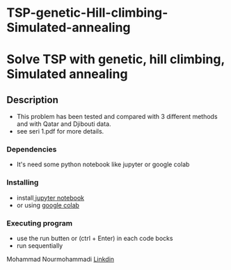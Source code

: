 # TSP-genetic-Hill-climbing-Simulated-annealing


# Solve TSP with genetic, hill climbing, Simulated annealing


## Description

* This problem has been tested and compared with 3 different methods and with Qatar and Djibouti data.
* see seri 1.pdf for more details.


### Dependencies

* It's need some python notebook like jupyter or google colab

### Installing

* install<a href="https://jupyter.org/"> jupyter notebook</a>
* or using <a href="https://colab.research.google.com/">google colab</a>

### Executing program

* use the run butten or (ctrl + Enter) in each code bocks
* run sequentially

Mohammad Nourmohammadi [Linkdin](https://www.linkedin.com/in/mohammad-nourmohammadi/)
